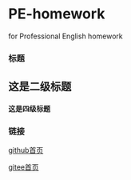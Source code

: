 # PE-homework
for Professional English homework 
###  标题
## 这是二级标题
#### 这是四级标题

###  链接
[github首页](http://github.com)

[gitee首页](http://gitee.com)

